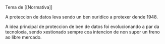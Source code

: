 Tema de [[Normativa]]

A proteccion de datos leva sendo un ben xuridico a protexer dende 1948.

A idea principal de proteccion de ben de datos foi evolucionando a par da tecnoloxia, sendo xestionado sempre coa intencion de non supor un freno ao libre mercado.
